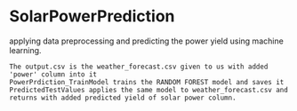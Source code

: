 # SolarPowerPrediction
applying data preprocessing and predicting the power yield using machine learning. 


    The output.csv is the weather_forecast.csv given to us with added 'power' column into it 
    PowerPrdiction_TrainModel trains the RANDOM FOREST model and saves it
    PredictedTestValues applies the same model to weather_forecast.csv and returns with added predicted yield of solar power column.
